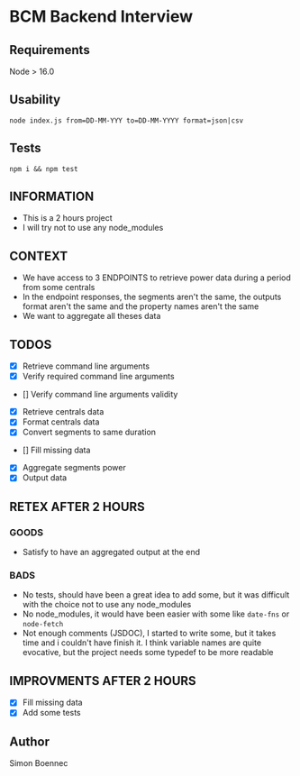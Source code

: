 # BCM Backend Interview

## Requirements

Node > 16.0

## Usability

`node index.js from=DD-MM-YYY to=DD-MM-YYYY format=json|csv`

## Tests

`npm i && npm test`

## INFORMATION

- This is a 2 hours project
- I will try not to use any node_modules

## CONTEXT

- We have access to 3 ENDPOINTS to retrieve power data during a period from some centrals
- In the endpoint responses, the segments aren't the same, the outputs format aren't the same and the property names aren't the same
- We want to aggregate all theses data

## TODOS

- [X] Retrieve command line arguments
- [X] Verify required command line arguments 
- [] Verify command line arguments validity
- [X] Retrieve centrals data
- [X] Format centrals data
- [X] Convert segments to same duration
- [] Fill missing data
- [X] Aggregate segments power
- [X] Output data

## RETEX AFTER 2 HOURS

### GOODS
- Satisfy to have an aggregated output at the end

### BADS
- No tests, should have been a great idea to add some, but it was difficult with the choice not to use any node_modules
- No node_modules, it would have been easier with some like `date-fns` or `node-fetch`
- Not enough comments (JSDOC), I started to write some, but it takes time and i couldn't have finish it. I think variable names are quite evocative, but the project needs some typedef to be more readable

## IMPROVMENTS AFTER 2 HOURS

- [X] Fill missing data
- [X] Add some tests

## Author

Simon Boennec